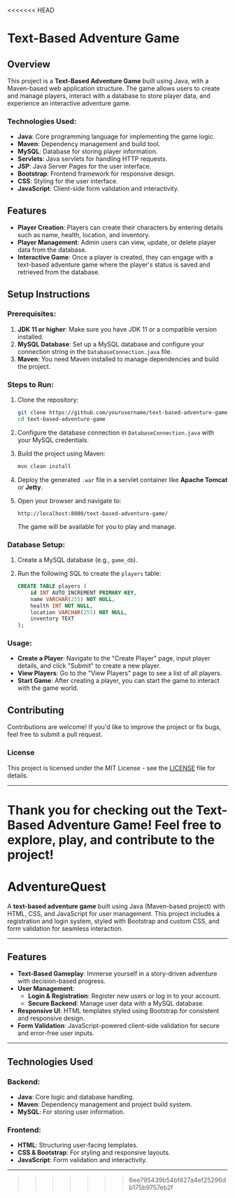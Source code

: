 <<<<<<< HEAD
# Text-Based Adventure Game

## Overview

This project is a **Text-Based Adventure Game** built using Java, with a Maven-based web application structure. The game allows users to create and manage players, interact with a database to store player data, and experience an interactive adventure game.

### Technologies Used:
- **Java**: Core programming language for implementing the game logic.
- **Maven**: Dependency management and build tool.
- **MySQL**: Database for storing player information.
- **Servlets**: Java servlets for handling HTTP requests.
- **JSP**: Java Server Pages for the user interface.
- **Bootstrap**: Frontend framework for responsive design.
- **CSS**: Styling for the user interface.
- **JavaScript**: Client-side form validation and interactivity.

## Features
- **Player Creation**: Players can create their characters by entering details such as name, health, location, and inventory.
- **Player Management**: Admin users can view, update, or delete player data from the database.
- **Interactive Game**: Once a player is created, they can engage with a text-based adventure game where the player's status is saved and retrieved from the database.


## Setup Instructions

### Prerequisites:
1. **JDK 11 or higher**: Make sure you have JDK 11 or a compatible version installed.
2. **MySQL Database**: Set up a MySQL database and configure your connection string in the `DatabaseConnection.java` file.
3. **Maven**: You need Maven installed to manage dependencies and build the project.

### Steps to Run:
1. Clone the repository:

    ```bash
    git clone https://github.com/yourusername/text-based-adventure-game.git
    cd text-based-adventure-game
    ```

2. Configure the database connection in `DatabaseConnection.java` with your MySQL credentials.

3. Build the project using Maven:

    ```bash
    mvn clean install
    ```

4. Deploy the generated `.war` file in a servlet container like **Apache Tomcat** or **Jetty**.

5. Open your browser and navigate to:

    ```
    http://localhost:8080/text-based-adventure-game/
    ```

    The game will be available for you to play and manage.

### Database Setup:
1. Create a MySQL database (e.g., `game_db`).
2. Run the following SQL to create the `players` table:

    ```sql
    CREATE TABLE players (
        id INT AUTO_INCREMENT PRIMARY KEY,
        name VARCHAR(255) NOT NULL,
        health INT NOT NULL,
        location VARCHAR(255) NOT NULL,
        inventory TEXT
    );
    ```

### Usage:
- **Create a Player**: Navigate to the "Create Player" page, input player details, and click "Submit" to create a new player.
- **View Players**: Go to the "View Players" page to see a list of all players.
- **Start Game**: After creating a player, you can start the game to interact with the game world.

## Contributing
Contributions are welcome! If you'd like to improve the project or fix bugs, feel free to submit a pull request.

### License
This project is licensed under the MIT License - see the [LICENSE](LICENSE) file for details.

---

Thank you for checking out the Text-Based Adventure Game! Feel free to explore, play, and contribute to the project!
=======
# **AdventureQuest**  
A **text-based adventure game** built using Java (Maven-based project) with HTML, CSS, and JavaScript for user management. This project includes a registration and login system, styled with Bootstrap and custom CSS, and form validation for seamless interaction.

---

## **Features**
- **Text-Based Gameplay**: Immerse yourself in a story-driven adventure with decision-based progress.  
- **User Management**:  
  - **Login & Registration**: Register new users or log in to your account.  
  - **Secure Backend**: Manage user data with a MySQL database.  
- **Responsive UI**: HTML templates styled using Bootstrap for consistent and responsive design.  
- **Form Validation**: JavaScript-powered client-side validation for secure and error-free user inputs.

---

## **Technologies Used**
### **Backend**:
- **Java**: Core logic and database handling.  
- **Maven**: Dependency management and project build system.  
- **MySQL**: For storing user information.  

### **Frontend**:
- **HTML**: Structuring user-facing templates.  
- **CSS & Bootstrap**: For styling and responsive layouts.  
- **JavaScript**: Form validation and interactivity.

---
>>>>>>> 6ee795439b54bf427a4ef25296db175b9757eb2f


